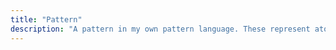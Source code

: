 ```yaml
---
title: "Pattern"
description: "A pattern in my own pattern language. These represent atomic concepts and observations that appear and reappear within my thinking and work. See the note on 'A Pattern Language' for more information"
---
```

